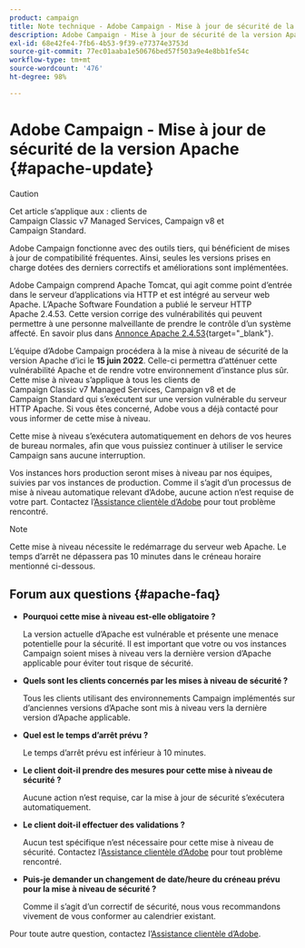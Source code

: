 ```yaml
---
product: campaign
title: Note technique - Adobe Campaign - Mise à jour de sécurité de la version Apache
description: Adobe Campaign - Mise à jour de sécurité de la version Apache
exl-id: 68e42fe4-7fb6-4b53-9f39-e77374e3753d
source-git-commit: 77ec01aaba1e50676bed57f503a9e4e8bb1fe54c
workflow-type: tm+mt
source-wordcount: '476'
ht-degree: 98%

---
```


# Adobe Campaign - Mise à jour de sécurité de la version Apache {#apache-update}

>[!CAUTION]
>Cet article s’applique aux : clients de Campaign Classic v7 Managed Services, Campaign v8 et Campaign Standard.

Adobe Campaign fonctionne avec des outils tiers, qui bénéficient de mises à jour de compatibilité fréquentes. Ainsi, seules les versions prises en charge dotées des derniers correctifs et améliorations sont implémentées.

Adobe Campaign comprend Apache Tomcat, qui agit comme point d’entrée dans le serveur d’applications via HTTP et est intégré au serveur web Apache. L’Apache Software Foundation a publié le serveur HTTP Apache 2.4.53. Cette version corrige des vulnérabilités qui peuvent permettre à une personne malveillante de prendre le contrôle d’un système affecté. En savoir plus dans [Annonce Apache 2.4.53](https://downloads.apache.org/httpd/Announcement2.4.html){target="_blank"}.

L’équipe d’Adobe Campaign procédera à la mise à niveau de sécurité de la version Apache d’ici le **15 juin 2022**. Celle-ci permettra d’atténuer cette vulnérabilité Apache et de rendre votre environnement d’instance plus sûr. Cette mise à niveau s’applique à tous les clients de Campaign Classic v7 Managed Services, Campaign v8 et de Campaign Standard qui s’exécutent sur une version vulnérable du serveur HTTP Apache. Si vous êtes concerné, Adobe vous a déjà contacté pour vous informer de cette mise à niveau.

Cette mise à niveau s’exécutera automatiquement en dehors de vos heures de bureau normales, afin que vous puissiez continuer à utiliser le service Campaign sans aucune interruption.

Vos instances hors production seront mises à niveau par nos équipes, suivies par vos instances de production. Comme il s’agit d’un processus de mise à niveau automatique relevant d’Adobe, aucune action n’est requise de votre part. Contactez l’[Assistance clientèle d’Adobe](https://experienceleague.adobe.com/?support-solution=Campaign#support) pour tout problème rencontré.


>[!NOTE]
>Cette mise à niveau nécessite le redémarrage du serveur web Apache. Le temps d’arrêt ne dépassera pas 10 minutes dans le créneau horaire mentionné ci-dessous.

## Forum aux questions {#apache-faq}

* **Pourquoi cette mise à niveau est-elle obligatoire ?**

   La version actuelle d’Apache est vulnérable et présente une menace potentielle pour la sécurité. Il est important que votre ou vos instances Campaign soient mises à niveau vers la dernière version d’Apache applicable pour éviter tout risque de sécurité.


* **Quels sont les clients concernés par les mises à niveau de sécurité ?**

   Tous les clients utilisant des environnements Campaign implémentés sur d’anciennes versions d’Apache sont mis à niveau vers la dernière version d’Apache applicable.

* **Quel est le temps d’arrêt prévu ?**

   Le temps d’arrêt prévu est inférieur à 10 minutes.

* **Le client doit-il prendre des mesures pour cette mise à niveau de sécurité ?**

   Aucune action n’est requise, car la mise à jour de sécurité s’exécutera automatiquement.

* **Le client doit-il effectuer des validations ?**

   Aucun test spécifique n’est nécessaire pour cette mise à niveau de sécurité. Contactez l’[Assistance clientèle d’Adobe](https://experienceleague.adobe.com/?support-solution=Campaign#support) pour tout problème rencontré.


* **Puis-je demander un changement de date/heure du créneau prévu pour la mise à niveau de sécurité ?**

   Comme il s’agit d’un correctif de sécurité, nous vous recommandons vivement de vous conformer au calendrier existant.


Pour toute autre question, contactez l’[Assistance clientèle d’Adobe](https://experienceleague.adobe.com/?support-solution=Campaign#support).

